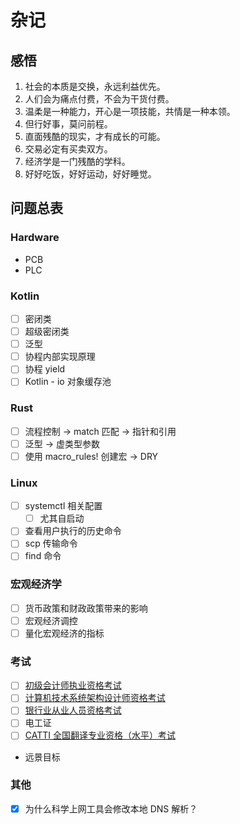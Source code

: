 # 杂记

## 感悟

1. 社会的本质是交换，永远利益优先。
2. 人们会为痛点付费，不会为干货付费。
3. 温柔是一种能力，开心是一项技能，共情是一种本领。
4. 但行好事，莫问前程。
5. 直面残酷的现实，才有成长的可能。
7. 交易必定有买卖双方。
7. 经济学是一门残酷的学科。
8. 好好吃饭，好好运动，好好睡觉。



## 问题总表

### Hardware

- PCB
- PLC

### Kotlin

- [ ] 密闭类
- [ ] 超级密闭类
- [ ] 泛型
- [ ] 协程内部实现原理
- [ ] 协程 yield
- [ ] Kotlin - io 对象缓存池

### Rust

- [ ] 流程控制 -> match 匹配 -> 指针和引用
- [ ] 泛型 -> 虚类型参数
- [ ] 使用 macro_rules! 创建宏 -> DRY

### Linux

- [ ] systemctl 相关配置
  - [ ] 尤其自启动
- [ ] 查看用户执行的历史命令
- [ ] scp 传输命令
- [ ] find 命令

### 宏观经济学

- [ ] 货币政策和财政政策带来的影响
- [ ] 宏观经济调控
- [ ] 量化宏观经济的指标

### 考试

- [ ] [初级会计师执业资格考试](http://www.canet.com.cn/zt/cjbm/)
- [ ] [计算机技术系统架构设计师资格考试](https://www.ruankao.org.cn/platform/details?code=03_03)
- [ ] [银行业从业人员资格考试](http://cj.ccbp.org.cn/site)
- [ ] 电工证
- [ ] [CATTI 全国翻译专业资格（水平）考试](https://www.catticenter.com/cattiksjj)
- 远景目标

### 其他

- [x] 为什么科学上网工具会修改本地 DNS 解析？